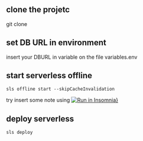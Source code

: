 ## clone the projetc

git clone

## set DB URL in environment
insert your DBURL in variable on the file variables.env

## start serverless offline 
    sls offline start --skipCacheInvalidation

try insert some note using [![Run in Insomnia}](https://insomnia.rest/images/run.svg)](https://insomnia.rest/run/?label=Serverless%20%2B%20MongoDB&uri=https%3A%2F%2Fgithub.com%2FDaniiloLacerda%2FserverlessWithMongoExample%2Fblob%2Fmaster%2FInsomnia.json)

## deploy serverless
    sls deploy
